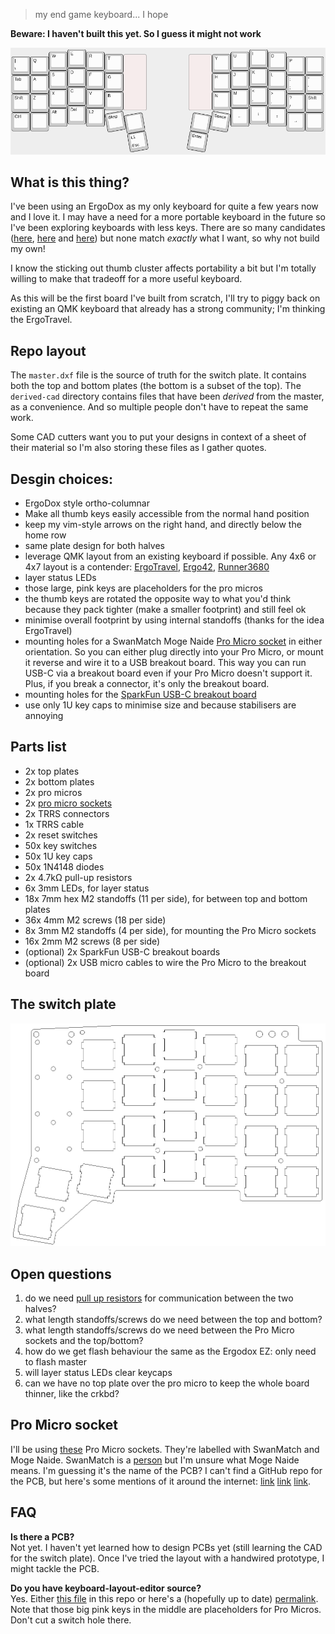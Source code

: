 > my end game keyboard... I hope

**Beware: I haven't built this yet. So I guess it might not work**

![keyboard layout](./layout.png)

## What is this thing?
I've been using an ErgoDox as my only keyboard for quite a few years now and I
love it. I may have a need for a more portable keyboard in the future so I've
been exploring keyboards with less keys. There are so many candidates
([here](https://docs.google.com/spreadsheets/d/19-rTWbp8SCKdZFByPZu3RT8NSF8vVddDe8WL6R6b1qQ/edit?usp=sharing), [here](https://keebfol.io/)
and [here](https://github.com/diimdeep/awesome-split-keyboards)) but none match
*exactly* what I want, so why not build my own!

I know the sticking out thumb cluster affects portability a bit but I'm totally
willing to make that tradeoff for a more useful keyboard.

As this will be the first board I've built from scratch, I'll try to piggy back
on existing an QMK keyboard that already has a strong community; I'm thinking
the ErgoTravel.

## Repo layout
The `master.dxf` file is the source of truth for the switch plate. It contains
both the top and bottom plates (the bottom is a subset of the top). The
`derived-cad` directory contains files that have been *derived* from the
master, as a convenience. And so multiple people don't have to repeat the same
work.

Some CAD cutters want you to put your designs in context of a sheet of their
material so I'm also storing these files as I gather quotes.

## Desgin choices:
  - ErgoDox style ortho-columnar
  - Make all thumb keys easily accessible from the normal hand position
  - keep my vim-style arrows on the right hand, and directly below the home row
  - same plate design for both halves
  - leverage QMK layout from an existing keyboard if possible. Any 4x6 or 4x7 layout
      is a contender:
      [ErgoTravel](https://github.com/jpconstantineau/ErgoTravel),
      [Ergo42](https://github.com/Biacco42/Ergo42),
      [Runner3680](https://github.com/omkbd/Runner3680)
  - layer status LEDs
  - those large, pink keys are placeholders for the pro micros
  - the thumb keys are rotated the opposite way to what you'd think because
    they pack tighter (make a smaller footprint) and still feel ok
  - minimise overall footprint by using internal standoffs (thanks for the idea
      ErgoTravel)
  - mounting holes for a SwanMatch Moge Naide [Pro Micro socket](#pro-micro-socket)
      in either orientation.  So you can either plug directly into your Pro
      Micro, or mount it reverse and wire it to a USB breakout board. This way
      you can run USB-C via a breakout board even if your Pro Micro doesn't
      support it. Plus, if you break a connector, it's only the breakout board.
  - mounting holes for the [SparkFun USB-C breakout
      board](https://github.com/sparkfun/USB-C-Breakout/)
  - use only 1U key caps to minimise size and because stabilisers are annoying

## Parts list
  - 2x top plates
  - 2x bottom plates
  - 2x pro micros
  - 2x [pro micro sockets](#pro-micro-socket)
  - 2x TRRS connectors
  - 1x TRRS cable
  - 2x reset switches
  - 50x key switches
  - 50x 1U key caps
  - 50x 1N4148 diodes
  - 2x 4.7kΩ pull-up resistors
  - 6x 3mm LEDs, for layer status
  - 18x 7mm hex M2 standoffs (11 per side), for between top and bottom plates
  - 36x 4mm M2 screws (18 per side)
  - 8x 3mm M2 standoffs (4 per side), for mounting the Pro Micro sockets
  - 16x 2mm M2 screws (8 per side)
  - (optional) 2x SparkFun USB-C breakout boards
  - (optional) 2x USB micro cables to wire the Pro Micro to the breakout board

## The switch plate
![switch plate](./switch-plate.png)

## Open questions
  1. do we need [pull up
     resistors](https://beta.docs.qmk.fm/features/feature_split_keyboard#required-hardware) for communication between the two halves?
  1. what length standoffs/screws do we need between the top and bottom?
  1. what length standoffs/screws do we need between the Pro Micro sockets and the
     top/bottom?
  1. how do we get flash behaviour the same as the Ergodox EZ: only need to
     flash master
  1. will layer status LEDs clear keycaps
  1. can we have no top plate over the pro micro to keep the whole board
     thinner, like the crkbd?

## Pro Micro socket
I'll be using [these](./misc/swanmatch-moge-naide.jpg) Pro Micro sockets.
They're labelled with SwanMatch and Moge Naide. SwanMatch is a
[person](https://github.com/swanmatch) but I'm unsure what Moge Naide means.
I'm guessing it's the name of the PCB?  I can't find a GitHub repo for the PCB,
but here's some mentions of it around the internet:
[link](https://booth.pm/ja/items/1073313)
[link](https://twitter.com/swan_match/status/1034413919882731521)
[link](https://www.instagram.com/p/BtsCKRRgETS/).

## FAQ
**Is there a PCB?**\
Not yet. I haven't yet learned how to design PCBs yet (still learning the CAD
for the switch plate). Once I've tried the layout with a handwired prototype, I
might tackle the PCB.

**Do you have keyboard-layout-editor source?**\
Yes. Either [this file](./keyboard-layout-editor-config.txt) in this repo or here's a (hopefully up to date)
[permalink](http://www.keyboard-layout-editor.com/##@@_y:1&x:3;&=E&_x:8.75;&=I;&@_y:-0.875&x:2;&=W&_x:1;&=R&_x:6.75;&=U&_x:1;&=O;&@_y:-0.875&x:5;&=T&_c=#ffebeb&g:true&a:7&w:1.25&h:3;&=&_x:2.25&w:1.25&h:3;&=&_c=#cccccc&g:false&a:4;&=Y;&@_y:-0.875;&=%7C%0A%5C&=Q&_x:12.75;&=P&_a:7;&=;&@_y:-0.375&x:3&a:4;&=D&_x:8.75;&=K;&@_y:-0.875&x:2;&=S&_x:1;&=F&_x:6.75;&=J&_x:1;&=L;&@_y:-0.875&x:5;&=G&_x:4.75;&=H;&@_y:-0.875;&=Tab&=A&_x:12.75;&=/:%0A/;&=%22%0A';&@_y:-0.375&x:3;&=C&_x:8.75;&=%3C%0A,;&@_y:-0.875&x:2;&=X&_x:1;&=V&_x:6.75;&=M&_x:1;&=%3E%0A.;&@_y:-0.875&x:5;&=B&_x:4.75;&=N;&@_y:-0.875;&=Shift&=Z&_x:12.75;&=?%0A//&=Shift;&@_y:-0.375&x:3;&=Del&_x:8.75&a:7;&=%E2%86%93;&@_y:-0.875&x:2&a:4;&=Alt&_x:1;&=L2&_x:6.75&a:7;&=%E2%86%90&_x:1;&=%E2%86%91;&@_y:-0.75&a:4;&=Ctrl&_a:7;&=&_x:12.75;&=%E2%86%92&=;&@_r:10&rx:12&ry:4.5&x:-1.25&a:4;&=Space;&@_y:-0.75&x:-2.25&a:7;&=;&@_x:-2.25&a:4;&=Enter;&@_r:-10&rx:4.75&x:0.25;&=Bksp;&@_y:-0.75&x:1.25&a:7;&=;&@_x:1.25&a:4;&=L1%0AEsc).
Note that those big pink keys in the middle are placeholders for Pro Micros.
Don't cut a switch hole there.
